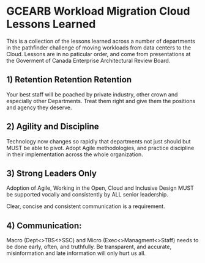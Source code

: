 # GCEARB Workload Migration Cloud Lessons Learned

This is a collection of the lessons learned across a number of departments in the pathfinder challenge of moving workloads from data centers to the Cloud. Lessons are in no paticular order, and come from presentations at the Goverment of Canada Enterprise Architectural Review Board.

## 1) Retention Retention Retention

Your best staff will be poached by private industry, other crown and especially other Departments. 
Treat them right and give them the positions and agency they deserve.

## 2) Agility and Discipline

Technology now changes so rapidly that departments not just should but MUST be able to pivot. 
Adopt Agile methodologies, and practice discipline in their implementation across the whole organization.

## 3) Strong Leaders Only 
Adoption of Agile, Working in the Open, Cloud and Inclusive Design MUST be supported vocally and consistently by ALL senior leadership.

Clear, concise and consistent communication is a requirement.

## 4) Communication: 

Macro (Dept<>TBS<>SSC) and Micro (Exec<>Managment<>Staff) needs to be done early, often, and truthfully. 
Be transparent, and accurate, misinformation and late information will only hurt us all.
